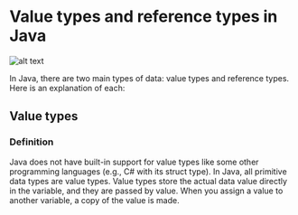 
# Value types and reference types in Java
![alt text]((https://github.com/Zaniiiii/Fpt-Assignment1/blob/main/Assignment1/images/valueVSreferences.png)?raw=true)

In Java, there are two main types of data: value types and reference types. Here is an explanation of each:

## Value types

### Definition
Java does not have built-in support for value types like some other programming languages (e.g., C# with its struct type). In Java, all primitive data types are value types. Value types store the actual data value directly in the variable, and they are passed by value. When you assign a value to another variable, a copy of the value is made.


